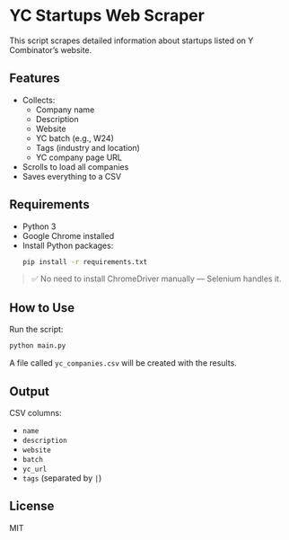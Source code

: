 # YC Startups Web Scraper

This script scrapes detailed information about startups listed on Y Combinator’s website.

## Features

- Collects:
  - Company name
  - Description
  - Website
  - YC batch (e.g., W24)
  - Tags (industry and location)
  - YC company page URL
- Scrolls to load all companies
- Saves everything to a CSV

## Requirements

- Python 3
- Google Chrome installed
- Install Python packages:
  ```bash
  pip install -r requirements.txt
  ```

> ✅ No need to install ChromeDriver manually — Selenium handles it.

## How to Use

Run the script:
```bash
python main.py
```

A file called `yc_companies.csv` will be created with the results.

## Output

CSV columns:
- `name`
- `description`
- `website`
- `batch`
- `yc_url`
- `tags` (separated by `|`)

## License

MIT